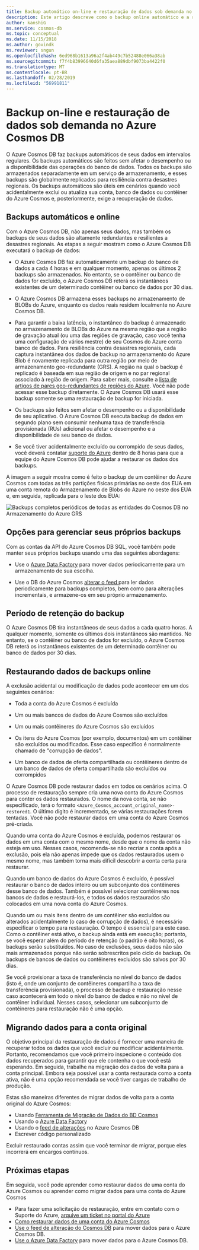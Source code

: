 ```yaml
---
title: Backup automático on-line e restauração de dados sob demanda no Azure Cosmos DB
description: Este artigo descreve como o backup online automático e a restauração de dados sob demanda funcionam no Azure Cosmos DB.
author: kanshiG
ms.service: cosmos-db
ms.topic: conceptual
ms.date: 11/15/2018
ms.author: govindk
ms.reviewer: sngun
ms.openlocfilehash: 6ed968b1613a96a2f4ab449c7b52488e066a38ab
ms.sourcegitcommit: f7f4b83996640d6fa35aea889dbf9073ba4422f0
ms.translationtype: MT
ms.contentlocale: pt-BR
ms.lasthandoff: 02/28/2019
ms.locfileid: "56991811"
---
```

# <a name="online-backup-and-on-demand-data-restore-in-azure-cosmos-db"></a>Backup on-line e restauração de dados sob demanda no Azure Cosmos DB

O Azure Cosmos DB faz backups automáticos de seus dados em intervalos regulares. Os backups automáticos são feitos sem afetar o desempenho ou a disponibilidade das operações do banco de dados. Todos os backups são armazenados separadamente em um serviço de armazenamento, e esses backups são globalmente replicados para resiliência contra desastres regionais. Os backups automáticos são úteis em cenários quando você acidentalmente exclui ou atualiza sua conta, banco de dados ou contêiner do Azure Cosmos e, posteriormente, exige a recuperação de dados.

## <a name="automatic-and-online-backups"></a>Backups automáticos e online

Com o Azure Cosmos DB, não apenas seus dados, mas também os backups de seus dados são altamente redundantes e resilientes a desastres regionais. As etapas a seguir mostram como o Azure Cosmos DB executará o backup de dados:

* O Azure Cosmos DB faz automaticamente um backup do banco de dados a cada 4 horas e em qualquer momento, apenas os últimos 2 backups são armazenados. No entanto, se o contêiner ou banco de dados for excluído, o Azure Cosmos DB reterá os instantâneos existentes de um determinado contêiner ou banco de dados por 30 dias.

* O Azure Cosmos DB armazena esses backups no armazenamento de BLOBs do Azure, enquanto os dados reais residem localmente no Azure Cosmos DB.

*  Para garantir a baixa latência, o instantâneo do backup é armazenado no armazenamento de BLOBs do Azure na mesma região que a região de gravação atual (ou uma das regiões de gravação, caso você tenha uma configuração de vários mestre) de seu Cosmos do Azure conta banco de dados. Para resiliência contra desastres regionais, cada captura instantânea dos dados de backup no armazenamento do Azure Blob é novamente replicada para outra região por meio de armazenamento geo-redundante (GRS). A região na qual o backup é replicado é baseada em sua região de origem e no par regional associado à região de origem. Para saber mais, consulte a [lista de artigos de pares geo-redundantes de regiões do Azure](../best-practices-availability-paired-regions.md). Você não pode acessar esse backup diretamente. O Azure Cosmos DB usará esse backup somente se uma restauração de backup for iniciada.

* Os backups são feitos sem afetar o desempenho ou a disponibilidade de seu aplicativo. O Azure Cosmos DB executa backup de dados em segundo plano sem consumir nenhuma taxa de transferência provisionada (RUs) adicional ou afetar o desempenho e a disponibilidade de seu banco de dados.

* Se você tiver acidentalmente excluído ou corrompido de seus dados, você deverá contatar [suporte do Azure](https://azure.microsoft.com/support/options/) dentro de 8 horas para que a equipe do Azure Cosmos DB pode ajudar a restaurar os dados dos backups.

A imagem a seguir mostra como é feito o backup de um contêiner do Azure Cosmos com todas as três partições físicas primárias no oeste dos EUA em uma conta remota do Armazenamento de Blobs do Azure no oeste dos EUA e, em seguida, replicada para o leste dos EUA:

![Backups completos periódicos de todas as entidades do Cosmos DB no Armazenamento do Azure GRS](./media/online-backup-and-restore/automatic-backup.png)

## <a name="options-to-manage-your-own-backups"></a>Opções para gerenciar seus próprios backups

Com as contas da API do Azure Cosmos DB SQL, você também pode manter seus próprios backups usando uma das seguintes abordagens:

* Use o [Azure Data Factory](../data-factory/connector-azure-cosmos-db.md) para mover dados periodicamente para um armazenamento de sua escolha.

* Use o DB do Azure Cosmos [ alterar o feed ](change-feed.md) para ler dados periodicamente para backups completos, bem como para alterações incrementais, e armazene-os em seu próprio armazenamento.

## <a name="backup-retention-period"></a>Período de retenção do backup

O Azure Cosmos DB tira instantâneos de seus dados a cada quatro horas. A qualquer momento, somente os últimos dois instantâneos são mantidos. No entanto, se o contêiner ou banco de dados for excluído, o Azure Cosmos DB reterá os instantâneos existentes de um determinado contêiner ou banco de dados por 30 dias.

## <a name="restoring-data-from-online-backups"></a>Restaurando dados de backups online

A exclusão acidental ou modificação de dados pode acontecer em um dos seguintes cenários:  

* Toda a conta do Azure Cosmos é excluída

* Um ou mais bancos de dados do Azure Cosmos são excluídos

* Um ou mais contêineres do Azure Cosmos são excluídos

* Os itens do Azure Cosmos (por exemplo, documentos) em um contêiner são excluídos ou modificados. Esse caso específico é normalmente chamado de "corrupção de dados".

* Um banco de dados de oferta compartilhada ou contêineres dentro de um banco de dados de oferta compartilhada são excluídos ou corrompidos

O Azure Cosmos DB pode restaurar dados em todos os cenários acima. O processo de restauração sempre cria uma nova conta do Azure Cosmos para conter os dados restaurados. O nome da nova conta, se não especificado, terá o formato `<Azure_Cosmos_account_original_name>-restored1`. O último dígito é incrementado, se várias restaurações forem tentadas. Você não pode restaurar dados em uma conta do Azure Cosmos pré-criada.

Quando uma conta do Azure Cosmos é excluída, podemos restaurar os dados em uma conta com o mesmo nome, desde que o nome da conta não esteja em uso. Nesses casos, recomenda-se não recriar a conta após a exclusão, pois ela não apenas impede que os dados restaurados usem o mesmo nome, mas também torna mais difícil descobrir a conta certa para restaurar. 

Quando um banco de dados do Azure Cosmos é excluído, é possível restaurar o banco de dados inteiro ou um subconjunto dos contêineres desse banco de dados. Também é possível selecionar contêineres nos bancos de dados e restaurá-los, e todos os dados restaurados são colocados em uma nova conta do Azure Cosmos.

Quando um ou mais itens dentro de um contêiner são excluídos ou alterados acidentalmente (o caso de corrupção de dados), é necessário especificar o tempo para restauração. O tempo é essencial para este caso. Como o contêiner está ativo, o backup ainda está em execução; portanto, se você esperar além do período de retenção (o padrão é oito horas), os backups serão substituídos. No caso de exclusões, seus dados não são mais armazenados porque não serão sobrescritos pelo ciclo de backup. Os backups de bancos de dados ou contêineres excluídos são salvos por 30 dias.

Se você provisionar a taxa de transferência no nível do banco de dados (isto é, onde um conjunto de contêineres compartilha a taxa de transferência provisionada), o processo de backup e restauração nesse caso acontecerá em todo o nível do banco de dados e não no nível de contêiner individual. Nesses casos, selecionar um subconjunto de contêineres para restauração não é uma opção.

## <a name="migrating-data-to-the-original-account"></a>Migrando dados para a conta original

O objetivo principal da restauração de dados é fornecer uma maneira de recuperar todos os dados que você excluir ou modificar acidentalmente. Portanto, recomendamos que você primeiro inspecione o conteúdo dos dados recuperados para garantir que ele contenha o que você está esperando. Em seguida, trabalhe na migração dos dados de volta para a conta principal. Embora seja possível usar a conta restaurada como a conta ativa, não é uma opção recomendada se você tiver cargas de trabalho de produção.  

Estas são maneiras diferentes de migrar dados de volta para a conta original do Azure Cosmos:

* Usando [Ferramenta de Migração de Dados do BD Cosmos](import-data.md)
* Usando o [Azure Data Factory]( ../data-factory/connector-azure-cosmos-db.md)
* Usando o [feed de alterações](change-feed.md) no Azure Cosmos DB 
* Escrever código personalizado

Excluir restaurado contas assim que você terminar de migrar, porque eles incorrerá em encargos contínuos.

## <a name="next-steps"></a>Próximas etapas

Em seguida, você pode aprender como restaurar dados de uma conta do Azure Cosmos ou aprender como migrar dados para uma conta do Azure Cosmos

* Para fazer uma solicitação de restauração, entre em contato com o Suporte do Azure, [arquive um ticket no portal do Azure](https://portal.azure.com/?#blade/Microsoft_Azure_Support/HelpAndSupportBlade)
* [Como restaurar dados de uma conta do Azure Cosmos](how-to-backup-and-restore.md)
* [Use o feed de alteração do Cosmos DB](change-feed.md) para mover dados para o Azure Cosmos DB.
* [Use o Azure Data Factory](../data-factory/connector-azure-cosmos-db.md) para mover dados para o Azure Cosmos DB.

